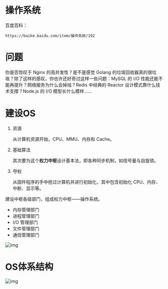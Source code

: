 # 操作系统

百度百科：

```
https://baike.baidu.com/item/操作系统/192
```



# 问题

你是否惊叹于 Nginx 的高并发性？是不是感觉 Golang 的垃圾回收器真的很垃圾？除了这样的感叹，你也许还好奇过这样一些问题：MySQL 的 I/O 性能还能不能再提升？网络服务为什么会掉线？Redis 中经典的 Reactor 设计模式靠什么技术支撑？Node.js 的 I/O 模型长什么模样……



# 建设OS



1. 资源

   从计算机资源开始，CPU、MMU、内存和 Cache。

2. 基础算法

   其次要为这个**权力中枢**设计基本法，即各种同步机制，如信号量与自旋锁。

3. 夺权

   从固件程序的手中抢过计算机并进行初始化，其中包含初始化 CPU、内存、中断、显示等。



建设中枢各级部门，组成权力中枢——操作系统。

- 内存管理部门
- 进程管理部门
- I/O 管理部门
- 文件管理部门
- 通信管理部门

![img](https://cqlwm-typora.oss-cn-chengdu.aliyuncs.com/img/202112101210001.jpg)





# OS体系结构

![img](https://cqlwm-typora.oss-cn-chengdu.aliyuncs.com/img/202112101210581.jpg)